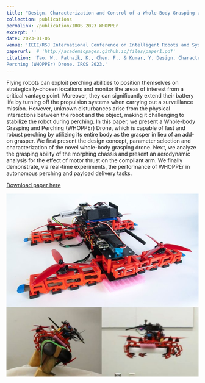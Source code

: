 ```yaml
---
title: "Design, Characterization and Control of a Whole-Body Grasping and Perching (WHOPPEr) Drone"
collection: publications
permalink: /publication/IROS 2023 WHOPPEr
excerpt: ''
date: 2023-01-06
venue: 'IEEE/RSJ International Conference on Intelligent Robots and Systems (IROS)'
paperurl:  # 'http://academicpages.github.io/files/paper1.pdf'
citation: 'Tao, W., Patnaik, K., Chen, F., & Kumar, Y. Design, Characterization, and Control of a Whole-body Grasping and
Perching (WHOPPEr) Drone. IROS 2023.'
---
```


Flying robots can exploit perching abilities to position themselves on strategically-chosen locations and monitor the areas of interest from a critical vantage point. Moreover, they can significantly extend their battery life by turning off the propulsion systems when carrying out a surveillance mission. However, unknown disturbances arise from the physical interactions between the robot and the object, making it challenging to stabilize the robot during perching. In this paper, we present a Whole-body Grasping and Perching (WHOPPEr) Drone, which is capable of fast and robust perching by utilizing its entire body as the grasper in lieu of an add-on grasper. We first present the design concept, parameter selection and characterization of the novel whole-body grasping drone. Next, we analyze the grasping ability of the morphing chassis and present an aerodynamic analysis for the effect of motor thrust on the compliant arm. We finally demonstrate, via real-time experiments, the performance of WHOPPEr in autonomous perching and payload delivery tasks. 

[Download paper here](http://academicpages.github.io/files/paper1.pdf)

![Alt text](/images/Whooper.jpg)

